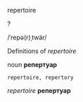 repertoire

?

/ˈrepə(r)ˌtwär/

Definitions of _repertoire_

noun
**репертуар**

    repertoire, repertory

_repertoire_
**репертуар**